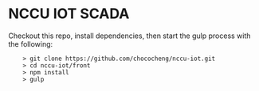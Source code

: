 NCCU IOT SCADA
====

Checkout this repo, install dependencies, then start the gulp process with the following:

```
	> git clone https://github.com/chococheng/nccu-iot.git
	> cd nccu-iot/front
	> npm install
	> gulp
```
